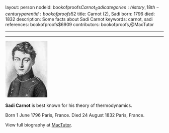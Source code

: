 layout: person
nodeid: bookofproofs$Carnot_Sadi
categories: history,18th-century
parentid: bookofproofs$52
title: Carnot (2), Sadi
born: 1796
died: 1832
description: Some facts about Sadi Carnot
keywords: carnot, sadi
references: bookofproofs$6909
contributors: bookofproofs,@MacTutor

---


---

![Carnot_Sadi.jpg](https://github.com/bookofproofs/bookofproofs.github.io/blob/main/_sources/_assets/images/portraits/Carnot_Sadi.jpg?raw=true)

**Sadi Carnot** is best known for his theory of thermodynamics.

Born 1 June 1796 Paris, France. Died 24 August 1832 Paris, France.


View full biography at [MacTutor](https://mathshistory.st-andrews.ac.uk/Biographies/Carnot_Sadi/).